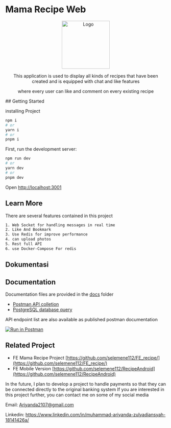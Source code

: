 # Mama Recipe Web
<div align="center">
<a href="https://github.com/selemene112/FE_recipe/">
    <img src="https://i.ibb.co/ZcsX3g3/fix.png" alt="Logo" width="150" height="150">
</a>
<p style="text-align: center;">
   This application is used to display all kinds of recipes that have been created and is equipped with chat and like features

where every user can like and comment on every existing recipe
</p>
</div>
## Getting Started

installing Project

```bash
npm i
# or
yarn i
# or
pnpm i
```



First, run the development server:

```bash
npm run dev
# or
yarn dev
# or
pnpm dev
```

Open [http://localhost:3001](http://localhost:3001) 

## Learn More
There are several features contained in this project

```bash
1. Web Socket for handling messages in real time
2. Like And Bookmark
3. Use Redis for improve performance  
4. can upload photos 
5. Rest full API
6. use Docker-Compose For redis                              
```

## Dokumentasi 

## Documentation

Documentation files are provided in the [docs](./docs) folder

- [Postman API colletion]()
- [PostgreSQL database query](./query.sql)

API endpoint list are also available as published postman documentation



[![Run in Postman](https://run.pstmn.io/button.svg)](https://documenter.getpostman.com/view/26479318/2s9YXo2KU4)

## Related Project

- FE Mama Recipe Project  [https://github.com/selemene112/FE_recipe/](https://github.com/selemene112/FE_recipe/) 
- FE Mobile Version [https://github.com/selemene112/RecipeAndroid](https://github.com/selemene112/RecipeAndroid) 



In the future, I plan to develop a project to handle payments so that they can be connected directly to the original banking system
If you are interested in this project further, you can contact me on some of my social media

Email: Ariyanda2107@gmail.com

Linkedin: https://www.linkedin.com/in/muhammad-ariyanda-zulyadiansyah-18141426a/







